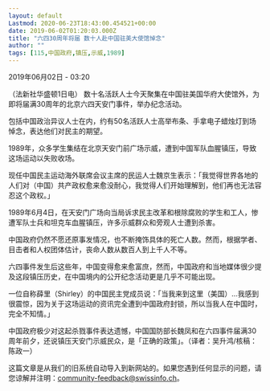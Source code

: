 ```yaml
---
layout: default
Lastmod: 2020-06-23T18:43:00.454521+00:00
date: 2019-06-02T01:20:03.000Z
title: "六四30周年将届 数十人赴中国驻美大使馆悼念"
author: ""
tags: [115,中国政府,镇压,示威,1989]
---
```


2019年06月02日 - 03:20

（法新社华盛顿1日电） 数十名活跃人士今天聚集在中国驻美国华府大使馆外，为即将届满30周年的北京六四天安门事件，举办纪念活动。

包括中国政治异议人士在内，约有50名活跃人士高举布条、手拿电子蜡烛灯到场悼念，表达他们对民主的期望。

1989年，众多学生集结在北京天安门前广场示威，遭到中国军队血腥镇压，导致这场运动以失败收场。

现任中国民主运动海外联席会议主席的民运人士魏京生表示：「我觉得世界各地的人们对（中国）共产政权愈来愈没耐心，我觉得人们开始理解到，他们再也无法容忍这个政权。」

1989年6月4日，在天安门广场向当局诉求民主改革和根除腐败的学生和工人，惨遭军队士兵和坦克车血腥镇压，许多示威群众和旁观人士遭到杀害。

中国政府仍然不愿还原事发情况，也不断掩饰具体的死亡人数。然而，根据学者、目击者和人权团体估计，丧命人数从数百人到上千人不等。

六四事件发生后这些年，中国变得愈来愈富庶，然而，中国政府和当地媒体很少提及这段镇压历史，在中国境内的公开纪念活动更是几乎不可能出现。

一位自称薛里（Shirley）的中国民主党成员说：「当我来到这里（美国）…我感到很震惊，因为关于这场运动的资讯完全遭到中国政府封锁，所以当我人在中国时，完全不知情。」

中国政府极少对这起杀戮事件表达遗憾，中国国防部长魏凤和在六四事件届满30周年前夕，还说镇压天安门示威民众，是「正确的政策」。（译者：吴升鸿/核稿：陈政一）

这篇文章是从我们的旧系统自动导入到新网站的。如果您遇到任何显示的问题，请您谅解并注明：[community-feedback@swissinfo.ch](mailto:community-feedback@swissinfo.ch)。

